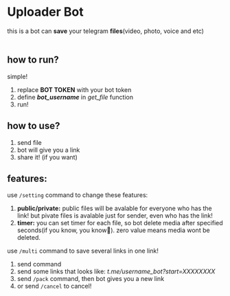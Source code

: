 # Uploader Bot
this is a bot can <b>save</b> your telegram <b>files</b>(video, photo, voice and etc)
<br><br>

## how to run?
simple! 
1. replace <b>BOT TOKEN</b> with your bot token
2. define <b>*bot_username*</b> in *get_file* function
3. run!

## how to use?
1. send file
2. bot will give you a link
3. share it! (if you want)

## features:
use `/setting` command to change these features:
1. <b>public/private:</b>  public files will be avalable for everyone who has the link! but pivate files is avalable just for sender, even who has the link!
2. <b>timer:</b>  you can set timer for each file, so bot delete media after specified seconds(if you know, you know🤭). zero value means media wont be deleted.

use `/multi` command to save several links in one link!
1. send command
2. send some links that looks like: <i>t.me/username_bot?start=XXXXXXXX</i>
3. send `/pack` command, then bot gives you a new link
4. or send `/cancel` to cancel!
